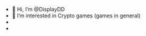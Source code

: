 - 👋 Hi, I’m @DisplayDD
- 👀 I’m interested in Crypto games (games in general)
- 
- 

<!---
DisplayDD/DisplayDD is a ✨ special ✨ repository because its `README.md` (this file) appears on your GitHub profile.
You can click the Preview link to take a look at your changes.
--->
